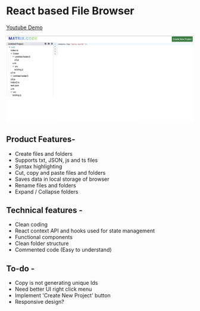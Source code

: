 # React based File Browser

[Youtube Demo](https://www.youtube.com/watch?v=_Tp0sw0AaCo)

![Preview](https://github.com/rahulvyas1/react-file-browser/blob/master/screenshot.png?raw=true)

## Product Features-

- Create files and folders
- Supports txt, JSON, js and ts files
- Syntax highlighting
- Cut, copy and paste files and folders
- Saves data in local storage of browser
- Rename files and folders
- Expand / Collapse folders

## Technical features -

- Clean coding
- React context API and hooks used for state management
- Functional components
- Clean folder structure
- Commented code (Easy to understand)

## To-do -

- Copy is not generating unique Ids
- Need better UI right click menu
- Implement 'Create New Project' button
- Responsive design?
